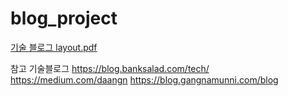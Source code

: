 # blog_project

[기술 블로그 layout.pdf](https://github.com/naknakun/blog_project/files/7592289/layout.pdf)

참고 기술블로그
https://blog.banksalad.com/tech/
https://medium.com/daangn
https://blog.gangnamunni.com/blog
